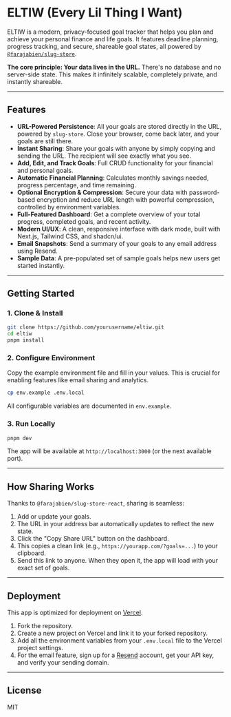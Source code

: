 # ELTIW (Every Lil Thing I Want)

ELTIW is a modern, privacy-focused goal tracker that helps you plan and achieve your personal finance and life goals. It features deadline planning, progress tracking, and secure, shareable goal states, all powered by [`@farajabien/slug-store`](https://github.com/farajabien/slug-store).

**The core principle: Your data lives in the URL.** There's no database and no server-side state. This makes it infinitely scalable, completely private, and instantly shareable.

---

## Features
- **URL-Powered Persistence**: All your goals are stored directly in the URL, powered by `slug-store`. Close your browser, come back later, and your goals are still there.
- **Instant Sharing**: Share your goals with anyone by simply copying and sending the URL. The recipient will see exactly what you see.
- **Add, Edit, and Track Goals**: Full CRUD functionality for your financial and personal goals.
- **Automatic Financial Planning**: Calculates monthly savings needed, progress percentage, and time remaining.
- **Optional Encryption & Compression**: Secure your data with password-based encryption and reduce URL length with powerful compression, controlled by environment variables.
- **Full-Featured Dashboard**: Get a complete overview of your total progress, completed goals, and recent activity.
- **Modern UI/UX**: A clean, responsive interface with dark mode, built with Next.js, Tailwind CSS, and shadcn/ui.
- **Email Snapshots**: Send a summary of your goals to any email address using Resend.
- **Sample Data**: A pre-populated set of sample goals helps new users get started instantly.

---

## Getting Started

### 1. Clone & Install
```bash
git clone https://github.com/yourusername/eltiw.git
cd eltiw
pnpm install
```

### 2. Configure Environment
Copy the example environment file and fill in your values. This is crucial for enabling features like email sharing and analytics.
```bash
cp env.example .env.local
```

All configurable variables are documented in `env.example`.

### 3. Run Locally
```bash
pnpm dev
```
The app will be available at `http://localhost:3000` (or the next available port).

---

## How Sharing Works

Thanks to `@farajabien/slug-store-react`, sharing is seamless:
1.  Add or update your goals.
2.  The URL in your address bar automatically updates to reflect the new state.
3.  Click the "Copy Share URL" button on the dashboard.
4.  This copies a clean link (e.g., `https://yourapp.com/?goals=...`) to your clipboard.
5.  Send this link to anyone. When they open it, the app will load with your exact set of goals.

---

## Deployment
This app is optimized for deployment on [Vercel](https://vercel.com/).
1.  Fork the repository.
2.  Create a new project on Vercel and link it to your forked repository.
3.  Add all the environment variables from your `.env.local` file to the Vercel project settings.
4.  For the email feature, sign up for a [Resend](https://resend.com) account, get your API key, and verify your sending domain.

---

## License
MIT
